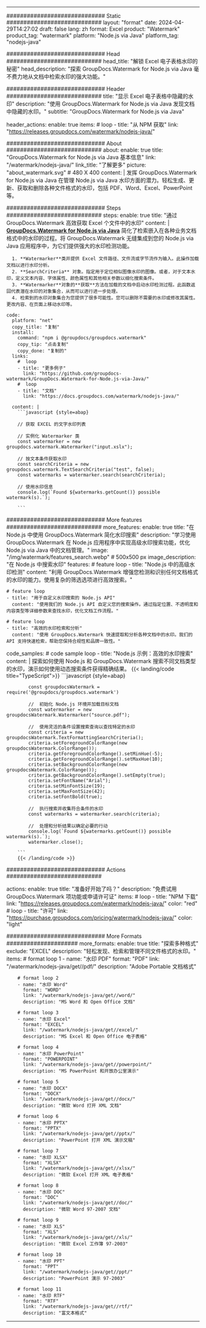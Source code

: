 
---
############################# Static ############################
layout: "format"
date:  2024-04-29T14:27:02
draft: false
lang: zh
format: Excel
product: "Watermark"
product_tag: "watermark"
platform: "Node.js via Java"
platform_tag: "nodejs-java"

############################# Head ############################
head_title: "解锁 Excel 电子表格水印的秘密"
head_description: "探索 GroupDocs.Watermark for Node.js via Java 毫不费力地从文档中检索水印的强大功能。"

############################# Header ############################
title: "显示 Excel 电子表格中隐藏的水印" 
description: "使用 GroupDocs.Watermark for Node.js via Java 发现文档中隐藏的水印。"
subtitle: "GroupDocs.Watermark for Node.js via Java" 

header_actions:
  enable: true
  items:
    #  loop
    - title: "从 NPM 获取"
      link: "https://releases.groupdocs.com/watermark/nodejs-java/"
      
############################# About ############################
about:
    enable: true
    title: "GroupDocs.Watermark for Node.js via Java 基本信息"
    link: "/watermark/nodejs-java/"
    link_title: "了解更多"
    picture: "about_watermark.svg" # 480 X 400
    content: |
       发挥 GroupDocs.Watermark for Node.js via Java 在管理 Node.js via Java 水印方面的潜力。轻松生成、更新、获取和删除各种文件格式的水印，包括 PDF、Word、Excel、PowerPoint 等。

############################# Steps ############################
steps:
    enable: true
    title: "通过 GroupDocs.Watermark 高效获取 Excel 个文件中的水印"
    content: |
      **[GroupDocs.Watermark for Node.js via Java](https://products.groupdocs.com/watermark/nodejs-java/)** 简化了检索嵌入在各种业务文档格式中的水印的过程。将 GroupDocs.Watermark 无缝集成到您的 Node.js via Java 应用程序中，为它们提供强大的水印检测功能。
      
      1. **Watermarker**类并提供 Excel 文件路径、文件流或字节流作为输入。此操作加载文档以进行水印分析。
      2. **SearchCriteria** 对象。指定用于定位相似图像水印的图像。或者，对于文本水印，定义文本内容、字体属性、颜色属性和其他相关参数以细化搜索条件。
      3. **Watermarker**对象的**获取**方法在加载的文档中启动水印检测过程。此函数返回代表潜在水印的对象集合，从而可以进行进一步处理。
      4. 检索到的水印对象集合为您提供了很多可能性。您可以删除不需要的水印或修改其属性。更改内容、在页面上移动水印等。
   
    code:
      platform: "net"
      copy_title: "复制"
      install:
        command: "npm i @groupdocs/groupdocs.watermark"
        copy_tip: "点击复制"
        copy_done: "复制的"
      links:
        #  loop
        - title: "更多例子"
          link: "https://github.com/groupdocs-watermark/GroupDocs.Watermark-for-Node.js-via-Java/"
        #  loop
        - title: "文档"
          link: "https://docs.groupdocs.com/watermark/nodejs-java/"
          
      content: |
        ```javascript {style=abap}

        // 获取 EXCEL 的文字水印列表

        // 实例化 Watermarker 类
        const watermarker = new groupdocs.watermark.Watermarker("input.xslx");
        
        // 按文本条件获取水印
        const searchCriteria = new groupdocs.watermark.TextSearchCriteria("test", false);
        const watermarks = watermarker.search(searchCriteria);

        // 使用水印信息
        console.log(`Found ${watermarks.getCount()} possible watermark(s).`);
        
        ```            

############################# More features ############################
more_features:
  enable: true
  title: "在 Node.js 中使用 GroupDocs.Watermark 简化水印搜索"
  description: "学习使用 GroupDocs.Watermark 在 Node.js 应用程序中实现高级水印搜索功能，优化 Node.js via Java 中的文档管理。"
  image: "/img/watermark/features_search.webp" # 500x500 px
  image_description: "在 Node.js 中搜索水印"
  features:
    # feature loop
    - title: "Node.js 中的高级水印检测"
      content: "利用 GroupDocs.Watermark 增强您检测和识别任何文档格式的水印的能力。使用复杂的筛选选项进行高效搜索。"

    # feature loop
    - title: "用于自定义水印搜索的 Node.js API"
      content: "使用我们的 Node.js API 自定义您的搜索操作。通过指定位置、不透明度和内容类型等详细参数来查找水印，优化文档工作流程。"

    # feature loop
    - title: "高效的水印检索和分析"
      content: "使用 GroupDocs.Watermark 快速提取和分析各种文档中的水印。我们的 API 支持快速检索，帮助您保持合规性和品牌一致性。"
      
  code_samples:
    # code sample loop
    - title: "Node.js 示例：高效的水印搜索"
      content: |
        探索如何使用 Node.js 和 GroupDocs.Watermark 搜索不同文档类型的水印，演示如何使用动态搜索条件获得精确结果。
        {{< landing/code title="TypeScript">}}
        ```javascript {style=abap}
        
            const groupdocsWatermark = require('@groupdocs/groupdocs.watermark')

            //  初始化 Node.js 环境并加载目标文档
            const watermarker = new groupdocsWatermark.Watermarker("source.pdf");

            //  使用灵活的条件设置搜索查询以查找特定的水印
            const criteria = new groupdocsWatermark.TextFormattingSearchCriteria();
            criteria.setForegroundColorRange(new groupdocsWatermark.ColorRange());
            criteria.getForegroundColorRange().setMinHue(-5);
            criteria.getForegroundColorRange().setMaxHue(10);
            criteria.setBackgroundColorRange(new groupdocsWatermark.ColorRange());
            criteria.getBackgroundColorRange().setEmpty(true);
            criteria.setFontName("Arial");
            criteria.setMinFontSize(19);
            criteria.setMaxFontSize(42);
            criteria.setFontBold(true);
  
            //  执行搜索并收集符合条件的水印
            const watermarks = watermarker.search(criteria);

            //  处理和分析结果以确定必要的行动
            console.log(`Found ${watermarks.getCount()} possible watermark(s).`);
            watermarker.close();

        ```
        {{< /landing/code >}}


############################# Actions ############################

actions:
  enable: true
  title: "准备好开始了吗？"
  description: "免费试用 GroupDocs.Watermark 项功能或申请许可证"
  items:
    #  loop
    - title: "NPM 下载"
      link: "https://releases.groupdocs.com/watermark/nodejs-java/"
      color: "red"
        #  loop
    - title: "许可"
      link: "https://purchase.groupdocs.com/pricing/watermark/nodejs-java/"
      color: "light"


############################# More Formats #####################
more_formats:
    enable: true
    title: "探索多种格式"
    exclude: "EXCEL"
    description: "轻松发现、检索和管理不同文件格式的水印。"
    items: 
        # format loop 1
        - name: "水印 PDF"
          format: "PDF"
          link: "/watermark/nodejs-java/get//pdf/"
          description: "Adobe Portable 文档格式"

        # format loop 2
        - name: "水印 Word"
          format: "WORD"
          link: "/watermark/nodejs-java/get//word/"
          description: "MS Word 和 Open Office 文档"
          
        # format loop 3
        - name: "水印 Excel"
          format: "EXCEL"
          link: "/watermark/nodejs-java/get//excel/"
          description: "MS Excel 和 Open Office 电子表格"

        # format loop 4
        - name: "水印 PowerPoint"
          format: "POWERPOINT"
          link: "/watermark/nodejs-java/get//powerpoint/"
          description: "MS PowerPoint 和开放办公室演示"

        # format loop 5
        - name: "水印 DOCX"
          format: "DOCX"
          link: "/watermark/nodejs-java/get//docx/"
          description: "微软 Word 打开 XML 文档"
          
        # format loop 6
        - name: "水印 PPTX"
          format: "PPTX"
          link: "/watermark/nodejs-java/get//pptx/"
          description: "PowerPoint 打开 XML 演示文稿"
          
        # format loop 7
        - name: "水印 XLSX"
          format: "XLSX"
          link: "/watermark/nodejs-java/get//xlsx/"
          description: "微软 Excel 打开 XML 电子表格"

        # format loop 8
        - name: "水印 DOC"
          format: "DOC"
          link: "/watermark/nodejs-java/get//doc/"
          description: "微软 Word 97-2007 文档"

        # format loop 9
        - name: "水印 XLS"
          format: "XLS"
          link: "/watermark/nodejs-java/get//xls/"
          description: "微软 Excel 工作簿 97-2003"

        # format loop 10
        - name: "水印 PPT"
          format: "PPT"
          link: "/watermark/nodejs-java/get//ppt/"
          description: "PowerPoint 演示 97-2003"

        # format loop 11
        - name: "水印 RTF"
          format: "RTF"
          link: "/watermark/nodejs-java/get//rtf/"
          description: "富文本格式"

---